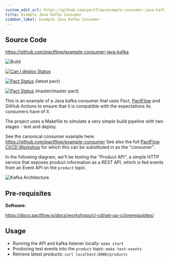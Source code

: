 ```yaml
---
custom_edit_url: https://github.com/pactflow/example-consumer-java-kafka/edit/master/README.md
title: Example Java Kafka Consumer
sidebar_label: Example Java Kafka Consumer
---
```


<!-- This file has been synced from the pactflow/example-consumer-java-kafka repository. Please do not edit it directly. The URL of the source file can be found in the custom_edit_url value above -->

## Source Code

https://github.com/pactflow/example-consumer-java-kafka



![Build](https://github.com/pactflow/example-consumer-java-kafka/workflows/Build/badge.svg)

[![Can I deploy Status](https://testdemo.pactflow.io/pacticipants/pactflow-example-consumer-java-kafka/branches/master/latest-version/can-i-deploy/to-environment/production/badge.svg)](https://testdemo.pactflow.io/overview/provider/pactflow-example-consumer-java-kafka/consumer/pactflow-example-consumer-js-kafka)

[![Pact Status](https://testdemo.pactflow.io/pacts/provider/pactflow-example-provider-java-kafka/consumer/pactflow-example-consumer-java-kafka/latest/badge.svg)](https://testdemo.pactflow.io/pacts/provider/pactflow-example-provider-java-kafka/consumer/pactflow-example-consumer-java-kafka/latest) (latest pact)

[![Pact Status](https://testdemo.pactflow.io/pacts/provider/pactflow-example-provider-java-kafka/consumer/pactflow-example-consumer-java-kafka/latest/master/badge.svg)](https://testdemo.pactflow.io/pacts/provider/pactflow-example-provider-java-kafka/consumer/pactflow-example-consumer-java-kafka/latest/master) (master/master pact)

This is an example of a Java kafka consumer that uses Pact, [PactFlow](https://pactflow.io) and GitHub Actions to ensure that it is compatible with the expectations its consumers have of it.

The project uses a Makefile to simulate a very simple build pipeline with two stages - test and deploy.

See the canonical consumer example here: https://github.com/pactflow/example-consumer
See also the full [PactFlow CI/CD Workshop](https://docs.pactflow.io/docs/workshops/ci-cd) for which this can be substituted in as the "consumer".

In the following diagram, we'll be testing the "Product API", a simple HTTP service that exposes product information as a REST API, which is fed events from an Event API on the `product` topic.

![Kafka Architecture](https://raw.githubusercontent.com/pactflow/example-consumer-java-kafka/master/docs/kafka.png)

## Pre-requisites

**Software**:

https://docs.pactflow.io/docs/workshops/ci-cd/set-up-ci/prerequisites/

## Usage

* Running the API and kafka listener locally: `make start`
* Producing test events into the `product` topic: `make test-events`
* Retrieve latest products: `curl localhost:8080/products`
